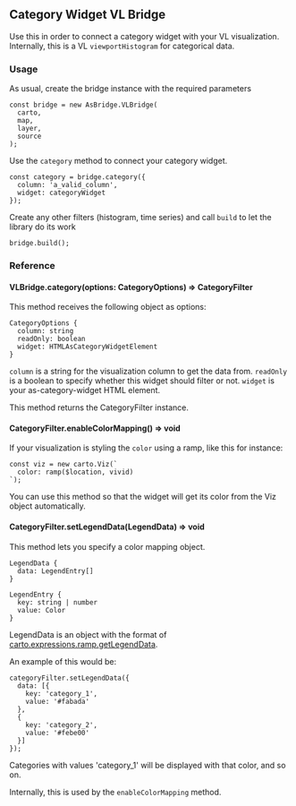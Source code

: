## Category Widget VL Bridge

Use this in order to connect a category widget with your VL visualization. Internally, this is a VL `viewportHistogram` for categorical data.

### Usage

As usual, create the bridge instance with the required parameters

```
const bridge = new AsBridge.VLBridge(
  carto,
  map,
  layer,
  source
);
```

Use the `category` method to connect your category widget.

```
const category = bridge.category({
  column: 'a_valid_column',
  widget: categoryWidget
});
```

Create any other filters (histogram, time series) and call `build` to let the library do its work

```
bridge.build();
```

### Reference

#### VLBridge.category(options: CategoryOptions) => CategoryFilter

This method receives the following object as options:

```
CategoryOptions {
  column: string
  readOnly: boolean
  widget: HTMLAsCategoryWidgetElement
}
```

`column` is a string for the visualization column to get the data from.
`readOnly` is a boolean to specify whether this widget should filter or not.
`widget` is your as-category-widget HTML element.

This method returns the CategoryFilter instance.

#### CategoryFilter.enableColorMapping() => void

If your visualization is styling the `color` using a ramp, like this for instance:

```
const viz = new carto.Viz(`
  color: ramp($location, vivid)
`);
```

You can use this method so that the widget will get its color from the Viz object automatically.

#### CategoryFilter.setLegendData(LegendData) => void

This method lets you specify a color mapping object.

```
LegendData {
  data: LegendEntry[]
}

LegendEntry {
  key: string | number
  value: Color
}
```

LegendData is an object with the format of [carto.expressions.ramp.getLegendData](https://carto.com/developers/carto-vl/reference/#expressionsrampgetlegenddata).

An example of this would be:

```
categoryFilter.setLegendData({
  data: [{
    key: 'category_1',
    value: '#fabada'
  },
  {
    key: 'category_2',
    value: '#febe00'
  }]
});
```

Categories with values 'category_1' will be displayed with that color, and so on.

Internally, this is used by the `enableColorMapping` method.
